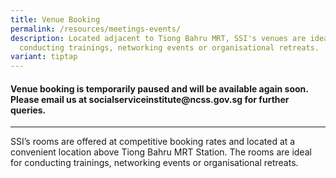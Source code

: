 ```yaml
---
title: Venue Booking
permalink: /resources/meetings-events/
description: Located adjacent to Tiong Bahru MRT, SSI's venues are ideal for
  conducting trainings, networking events or organisational retreats.
variant: tiptap
---
```

<h4><strong>Venue booking is temporarily paused and will be available again soon. </strong>Please email us at socialserviceinstitute@ncss.gov.sg for further queries.</h4>
<hr>
<p>SSI’s rooms are offered at competitive booking rates and located at a
convenient location above Tiong Bahru MRT Station. The rooms are ideal
for conducting trainings, networking events or organisational retreats.</p>
<p></p>